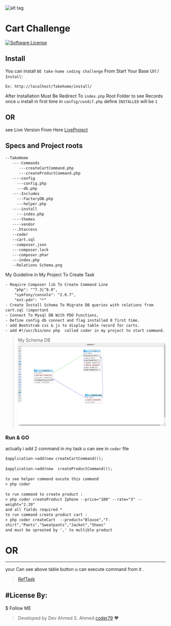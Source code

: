 ![alt tag](https://avatars.githubusercontent.com/u/4144954?s=200&v=4 "Encryptor")

Cart Challenge
=======================
[![Software License](https://img.shields.io/badge/license-MIT-brightgreen.svg?style=flat-square)](LICENSE.md)

## Install

You can install `BE take-home coding challenge` From Start Your Base Url / `Install`:

```
Ex: http://localhost/Takehome/install/
```

After Installation Must Be Redirect To `index.php` Root Folder to see Records once u install in first time
in `config/condif.php`
define `INSTALLED` will be `1`

## OR

see Live Version From Here [LiveProject](https://task.tabanh.com/)

## Specs and Project roots

``````
--TakeHome
   ----Commands
      ---createCartCommand.php
      ---createProductCommand.php
   ----config
     ---config.php
     ---db.php
   ----Includes
     ---FactoryDB.php
     ---helper.php
   ----install
     ---index.php
   ----themes
   ----vendor
   --.htaccess
   --coder
   --cart.sql
   --composer.json
   ---composer.lock
   ---composer.phar
   ---index.php
   --Relations Schema.png
``````

My Guideline in My Project To Create Task

``````
- Require Composer lib To Create Command Line
    "php": "^7.3|^8.0",
    "symfony/console": "2.6.7",
    "ext-pdo": "*"
- Create Install Schema To Migrate DB queries with relations from cart.sql !important
- Connect To Mysql DB With PDO Functions,
- Define config db connect and flag installed 0 first time.
- add Bootstrab css & js to display table record for carts.
- add #!/usr/bin/env php  called coder in my project to start command.
``````
>My Schema DB
![alt tag](Relations%20Schema.png "DB")


### Run & GO

actually i add 2 command in my task u can see in `coder` file

`````````
$application->add(new createCartCommand());

$application->add(new  createProductCommand());

to see helper command excute this command 
> php coder

to run command to create product :
> php coder createProduct Iphone --price="100" --rate="3" --weight="2.39"
and all fields required *
to run command create product cart :
> php coder createCart  --product="Blouse","T-shirt","Pants","Sweatpants","Jacket","Shoes"
and must be spreated by ',' to multible product
`````````

# OR
----------------
your Can see above table button u can execute command from it .
> [RefTask](https://github.com/Edfa3ly/take-home-coding-challenge/blob/master/back-end.md#q-i-got-confused-on-how-to-calculate-an-item-price-and-its-shipping-and-vat)


#License By:
-----------------------------------------------------

####

$ Follow ME
> Developed by Dev Ahmed S. Ahmed [coder79](https://twitter.com/yahongie) ❤


